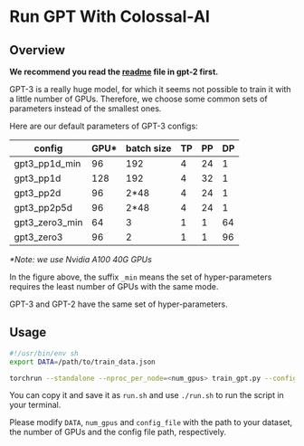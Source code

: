 # Run GPT With Colossal-AI

## Overview

**We recommend you read the [readme](../gpt_2/readme.md) file in gpt-2 first.**

GPT-3 is a really huge model, for which it seems not possible to train it with a little number of GPUs. Therefore, we choose some common sets of parameters instead of the smallest ones.

Here are our default parameters of GPT-3 configs:

| config         | GPU* | batch size | TP  | PP  | DP  |
| -------------- | ---- | ---------- | --- | --- | --- |
| gpt3_pp1d_min  | 96   | 192        | 4   | 24  | 1   |
| gpt3_pp1d      | 128  | 192        | 4   | 32  | 1   |
| gpt3_pp2d      | 96   | 2*48       | 4   | 24  | 1   |
| gpt3_pp2p5d    | 96   | 2*48       | 4   | 24  | 1   |
| gpt3_zero3_min | 64   | 3          | 1   | 1   | 64  |
| gpt3_zero3     | 96   | 2          | 1   | 1   | 96  |

*\*Note: we use Nvidia A100 40G GPUs*

In the figure above, the suffix `_min` means the set of hyper-parameters requires the least number of GPUs with the same mode.

GPT-3 and GPT-2 have the same set of hyper-parameters.

## **Usage**

```Bash
#!/usr/bin/env sh
export DATA=/path/to/train_data.json

torchrun --standalone --nproc_per_node=<num_gpus> train_gpt.py --config=gpt3_configs/<config_file> --from_torch
```

You can copy it and save it as `run.sh` and use `./run.sh` to run the script in your terminal.

Please modify `DATA`, `num_gpus` and `config_file` with the path to your dataset, the number of GPUs and the config file path, respectively.
